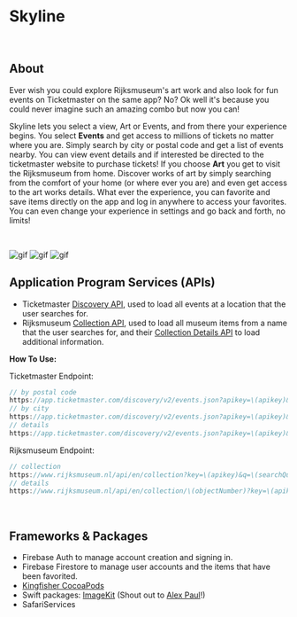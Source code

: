 
# Skyline
​
## About
Ever wish you could explore Rijksmuseum's art work and also look for fun events on Ticketmaster on the same app? No? Ok well it's because you could never imagine such an amazing combo but now you can!

Skyline lets you select a view, Art or Events, and from there your experience begins. You select **Events** and get access to millions of tickets no matter where you are. Simply search by city or postal code and get a list of events nearby. You can view event details and if interested be directed to the ticketmaster website to purchase tickets! If you choose **Art** you get to visit the Rijksmuseum from home. Discover works of art by simply searching from the comfort of your home (or where ever you are) and even get access to the art works details. 
What ever the experience, you can favorite and save items directly on the app and log in anywhere to access your favorites. You can even change your experience in settings and go back and forth, no limits!

 <br />
 
![gif](Gifs/part1.gif)     ![gif](Gifs/part2.gif)   ![gif](Gifs/part3.gif)

 
## Application Program Services (APIs)

- Ticketmaster [Discovery API](https://developer.ticketmaster.com/products-and-docs/apis/discovery-api/v2/), used to load all events at a location that the user searches for. 
- Rijksmuseum [Collection API](https://data.rijksmuseum.nl/object-metadata/api/), used to load all museum items from a name that the user searches for, and their [Collection Details API](https://data.rijksmuseum.nl/object-metadata/api/) to load additional information.

**How To Use:** <br />

Ticketmaster Endpoint:
```swift
// by postal code
https://app.ticketmaster.com/discovery/v2/events.json?apikey=\(apikey)&postalCode=\(searchQuery))
// by city
https://app.ticketmaster.com/discovery/v2/events.json?apikey=\(apikey)&city=\(searchQuery))
// details
https://app.ticketmaster.com/discovery/v2/events.json?apikey=\(apikey)&id=\(eventId)
```
Rijksmuseum Endpoint: 
```swift
// collection
https://www.rijksmuseum.nl/api/en/collection?key=\(apikey)&q=\(searchQuery)
// details
https://www.rijksmuseum.nl/api/en/collection/\(objectNumber)?key=\(apikey)
```

​
## Frameworks & Packages
- Firebase Auth to manage account creation and signing in.
- Firebase Firestore to manage user accounts and the items that have been favorited.
- [Kingfisher CocoaPods](https://cocoapods.org/pods/Kingfisher)
- Swift packages: [ImageKit](https://github.com/alexpaul/ImageKit) (Shout out to [Alex Paul](https://github.com/alexpaul)!)
- SafariServices
